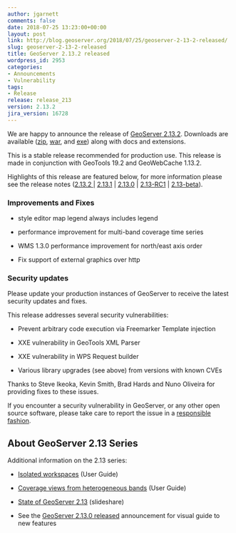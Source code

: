 ```yaml
---
author: jgarnett
comments: false
date: 2018-07-25 13:23:00+00:00
layout: post
link: http://blog.geoserver.org/2018/07/25/geoserver-2-13-2-released/
slug: geoserver-2-13-2-released
title: GeoServer 2.13.2 released
wordpress_id: 2953
categories:
- Announcements
- Vulnerability
tags:
- Release
release: release_213
version: 2.13.2
jira_version: 16728
---
```




We are happy to announce the release of [GeoServer 2.13.2](http://sourceforge.net/projects/geoserver/files/GeoServer/2.13.2/). Downloads are available ([zip](http://sourceforge.net/projects/geoserver/files/GeoServer/2.13.2/geoserver-2.13.2-bin.zip/download), [war](http://sourceforge.net/projects/geoserver/files/GeoServer/2.13.2/geoserver-2.13.2-war.zip/download), and [exe](http://sourceforge.net/projects/geoserver/files/GeoServer/2.13.2/geoserver-2.13.2.exe/download)) along with docs and extensions.

This is a stable release recommended for production use. This release is made in conjunction with GeoTools 19.2 and GeoWebCache 1.13.2.




Highlights of this release are featured below, for more information please see the release notes ([2.13.2 ](https://osgeo-org.atlassian.net/secure/ReleaseNote.jspa?projectId=10000&version=16728)| [2.13.1](https://osgeo-org.atlassian.net/secure/ReleaseNote.jspa?projectId=10000&version=16724) | [2.13.0](https://osgeo-org.atlassian.net/secure/ReleaseNote.jspa?projectId=10000&version=16722) | [2.13-RC1](https://osgeo-org.atlassian.net/secure/ReleaseNote.jspa?projectId=10000&version=16717) | [2.13-beta](https://osgeo-org.atlassian.net/secure/ReleaseNote.jspa?projectId=10000&version=16702)).


### Improvements and Fixes





 	
  * style editor map legend always includes legend

 	
  * performance improvement for multi-band coverage time series

 	
  * WMS 1.3.0 performance improvement for north/east axis order

 	
  * Fix support of external graphics over http




### Security updates


Please update your production instances of GeoServer to receive the latest security updates and fixes.

This release addresses several security vulnerabilities:



 	
  * Prevent arbitrary code execution via Freemarker Template injection

 	
  * XXE vulnerability in GeoTools XML Parser

 	
  * XXE vulnerability in WPS Request builder

 	
  * Various library upgrades (see above) from versions with known CVEs


Thanks to Steve Ikeoka, Kevin Smith, Brad Hards and Nuno Oliveira for providing fixes to these issues.

If you encounter a security vulnerability in GeoServer, or any other open source software, please take care to report the issue in a [responsible fashion](http://docs.geoserver.org/stable/en/user/introduction/gettinginvolved.html#bug-tracking).


## About GeoServer 2.13 Series


Additional information on the 2.13 series:



 	
  * [Isolated workspaces](http://docs.geoserver.org/latest/en/user/data/webadmin/workspaces.html#isolated-workspaces) (User Guide)

 	
  * [Coverage views from heterogeneous bands](http://docs.geoserver.org/latest/en/user/data/raster/coverageview.html#heterogeneous-coverage-views) (User Guide)

 	
  * [State of GeoServer 2.13](https://www.slideshare.net/jgarnett/state-of-geoserver-213) (slideshare)

 	
  * See the [GeoServer 2.13.0 released](http://blog.geoserver.org/2018/03/20/geoserver-2-13-0-released/) announcement for visual guide to new features



